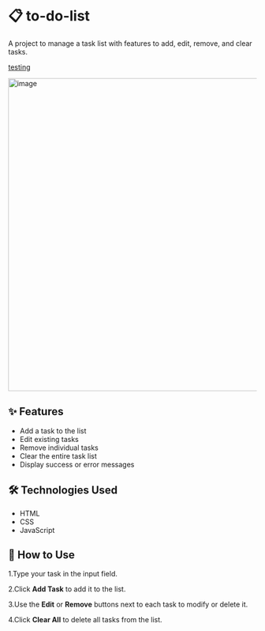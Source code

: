 
# 📋 to-do-list

A project to manage a task list with features to add, edit, remove, and clear tasks.

<p align="">
  <a href="https://ana-alves-santos.github.io/js-learning-projects/to-do-list/index.html"target="_blank">
   testing
  </a>
</p>

<img width="1355" height="633" alt="image" src="https://github.com/user-attachments/assets/aff90190-bf74-4731-babf-7ab0d425f8c1" />



## ✨ Features

- Add a task to the list
- Edit existing tasks
- Remove individual tasks
- Clear the entire task list
- Display success or error messages

## 🛠️ Technologies Used

- HTML
- CSS 
- JavaScript 

## 🚀 How to Use

1.Type your task in the input field.

2.Click **Add Task** to add it to the list.

3.Use the **Edit** or **Remove** buttons next to each task to modify or delete it.

4.Click **Clear All** to delete all tasks from the list.

